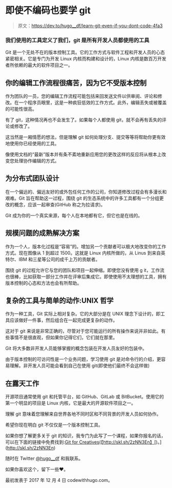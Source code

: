 # 即使不编码也要学 git

> 原文：<https://dev.to/hugo__df/learn-git-even-if-you-dont-code-4fa3>

### 我们使用的工具定义了我们，git 是所有开发人员都使用的工具

Git 是一个无处不在的版本控制工具。它的工作方式与软件工程和开发人员的心态紧密相关。它是专门为开发 Linux 内核而构建和设计的，Linux 内核是数百万开发者所依赖的最大的软件项目之一。

## 你的编辑工作流程很痛苦，因为它不受版本控制

作为团队的一员，您的编辑工作流程可能包括来回发送文件以供审阅、评论和修改。在一个程序员眼里，这是一种疯狂低效的工作方式。此外，编辑丢失或被覆盖的可能性很高。

有了 git，这种情况再也不会发生了。如果每个人都使用 git，就不会再有丢失的评论或修改了。

这当然是一厢情愿的想法，但是理解 git 如何处理分支、提交等等将帮助你更有效地使用你已经使用的工具。

像使用文档的“最新”版本并有条不紊地重新应用您的更改这样的反应将从根本上改变您处理协作编辑的方式。

## 为分布式团队设计

在一个偏远的、偏远友好的或外包任何工作的公司，你知道修改过程会有多漫长和艰难。Git 旨在帮助这一过程，围绕 git 的生态系统中的许多工具都有一个分组更改的概念，应该一起审查(GitHub 称之为拉请求)。

Git 成为你的一个真实来源，每个人在本地都有它，但它也是在线的。

## 规模问题的成熟解决方案

作为一个人，版本化过程是“容易”的。增加另一个贡献者可以极大地改变你的工作方式。现在图像从 1 到超过 1500。这就是 Linux 内核所做的，从 Linus 到来自英特尔、IBM 和三星等公司的成千上万的贡献者。

围绕 git 的过程允许它与您的团队和项目一起伸缩。即使您没有使用 g it，工作流也很棒，比如获取一部分工作并在评审后集成它。即使使用不太理想的工具，拥有版本控制的心态和方法也会有所帮助。

## 复杂的工具与简单的动作:UNIX 哲学

作为一种工具，Git 实际上相对复杂。它的大部分是在 UNIX 理念下设计的，即工具应该做好一件事，然后组合在一起完成更复杂的动作。

这对于 git 来说是非常正确的，尽管对于您可能运行的所有操作来说并非如此。有些事情不是很直观，但如果你记得它们，它们就在那里。

Git 将大多数非开发人员能够掌握的概念包装在开发人员友好的包装中。

由于版本控制的可访问性是一个业务问题，学习使用 git 是对命令行的介绍，更容易理解。非开发人员可能会看到自己在使用 git(即使他们最终不会这样做)

## 在露天工作

开源项目通常使用 git 和托管平台，如 GitHub、GitLab 或 BitBucket。使用它的第一个明显的项目是 Linux 内核，它是最大的开源软件项目之一。

理解 git 意味着您理解来自世界各地不同时区和不同背景的开发人员如何协作。

希望你现在明白 git 不仅仅是一个版本控制工具。

如果你想了解更多关于 git 的知识，我专门为此写了一个课程，如果你报名的话，可以在下面的链接中免费找到:[Git for Creatives](http://skl.sh/2zNN3En)(【http://skl.sh/2zNN3En】[)。](http://skl.sh/2zNN3En)

随时在 Twitter [@hugo__df](https://twitter.com/hugo__df) 和我联系。

如果你喜欢这个，留下一些❤️。

最初发表于 2017 年 12 月 4 日 codewithhugo.com。